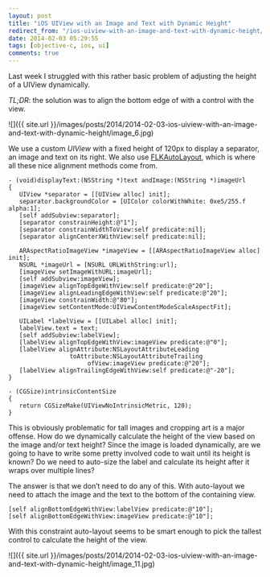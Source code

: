 ```yaml
---
layout: post
title: "iOS UIView with an Image and Text with Dynamic Height"
redirect_from: "/ios-uiview-with-an-image-and-text-with-dynamic-height/"
date: 2014-02-03 05:29:55
tags: [objective-c, ios, ui]
comments: true
---
```

Last week I struggled with this rather basic problem of adjusting the height of a UIView dynamically.

_TL;DR_: the solution was to align the bottom edge of  with a control with the view.

![]({{ site.url }}/images/posts/2014/2014-02-03-ios-uiview-with-an-image-and-text-with-dynamic-height/image_6.jpg)

We use a custom _UIView_ with a fixed height of 120px to display a separator, an image and text on its right. We also use [FLKAutoLayout](https://github.com/dkduck/FLKAutoLayout), which is where all these nice alignment methods come from.

```objc
- (void)displayText:(NSString *)text andImage:(NSString *)imageUrl
{
   UIView *separator = [[UIView alloc] init];
   separator.backgroundColor = [UIColor colorWithWhite: 0xe5/255.f alpha:1];
   [self addSubview:separator];
   [separator constrainHeight:@"1"];
   [separator constrainWidthToView:self predicate:nil];
   [separator alignCenterXWithView:self predicate:nil];

   ARAspectRatioImageView *imageView = [[ARAspectRatioImageView alloc] init];
   NSURL *imageUrl = [NSURL URLWithString:url];
   [imageView setImageWithURL:imageUrl];
   [self addSubview:imageView];
   [imageView alignTopEdgeWithView:self predicate:@"20"];
   [imageView alignLeadingEdgeWithView:self predicate:@"20"];
   [imageView constrainWidth:@"80"];
   [imageView setContentMode:UIViewContentModeScaleAspectFit];

   UILabel *labelView = [[UILabel alloc] init];
   labelView.text = text;
   [self addSubview:labelView];
   [labelView alignTopEdgeWithView:imageView predicate:@"0"];
   [labelView alignAttribute:NSLayoutAttributeLeading
                 toAttribute:NSLayoutAttributeTrailing
                      ofView:imageView predicate:@"20"];
   [labelView alignTrailingEdgeWithView:self predicate:@"-20"];
}

- (CGSize)intrinsicContentSize
{
   return CGSizeMake(UIViewNoIntrinsicMetric, 120);
}
```

This is obviously problematic for tall images and cropping art is a major offense. How do we dynamically calculate the height of the view based on the image and/or text height? Since the image is loaded dynamically, are we going to have to write some pretty involved code to wait until its height is known? Do we need to auto-size the label and calculate its height after it wraps over multiple lines?

The answer is that we don’t need to do any of this. With auto-layout we need to attach the image and the text to the bottom of the containing view.

```objc
[self alignBottomEdgeWithView:labelView predicate:@"10"];
[self alignBottomEdgeWithView:imageView predicate:@"10"];
```

With this constraint auto-layout seems to be smart enough to pick the tallest control to calculate the height of the view.

![]({{ site.url }}/images/posts/2014/2014-02-03-ios-uiview-with-an-image-and-text-with-dynamic-height/image_11.jpg)
